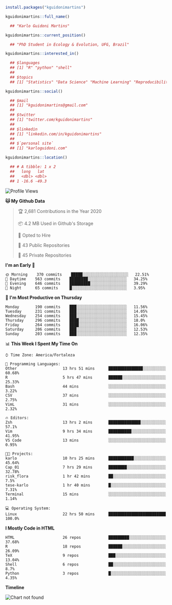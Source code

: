 ```r
install.packages("kguidonimartins")

kguidonimartins::full_name()

  ## "Karlo Guidoni Martins"

kguidonimartins::current_position()

  ## "PhD Student in Ecology & Evolution, UFG, Brazil"

kguidonimartins::interested_in()

  ## $languages
  ## [1] "R" "python" "shell" 
  ##
  ## $topics
  ## [1] "Statistics" "Data Science" "Machine Learning" "Reproducibility"

kguidonimartins::social()

  ## $mail
  ## [1] "kguidonimartins@gmail.com"
  ## 
  ## $twitter
  ## [1] "twitter.com/kguidonimartins"
  ## 
  ## $linkedin
  ## [1] "linkedin.com/in/kguidonimartins"
  ## 
  ## $`personal site`
  ## [1] "karloguidoni.com"

kguidonimartins::location()

  ## # A tibble: 1 x 2
  ##   long   lat
  ##   <dbl> <dbl>
  ## 1 -16.6 -49.3
```

<!--START_SECTION:waka-->
![Profile Views](http://img.shields.io/badge/Profile%20Views-1-blue)

**🐱 My Github Data** 

> 🏆 2,681 Contributions in the Year 2020
 > 
> 📦 4.2 MB Used in Github's Storage 
 > 
> 💼 Opted to Hire
 > 
> 📜 43 Public Repositories
 > 
> 🔑 45 Private Repositories 

**I'm an Early 🐤** 

```text
🌞 Morning    370 commits    █████░░░░░░░░░░░░░░░░░░░░   22.51% 
🌆 Daytime    563 commits    ████████░░░░░░░░░░░░░░░░░   34.25% 
🌃 Evening    646 commits    █████████░░░░░░░░░░░░░░░░   39.29% 
🌙 Night      65 commits     █░░░░░░░░░░░░░░░░░░░░░░░░   3.95%

```
📅 **I'm Most Productive on Thursday** 

```text
Monday       190 commits    ███░░░░░░░░░░░░░░░░░░░░░░   11.56% 
Tuesday      231 commits    ███░░░░░░░░░░░░░░░░░░░░░░   14.05% 
Wednesday    254 commits    ███░░░░░░░░░░░░░░░░░░░░░░   15.45% 
Thursday     296 commits    ████░░░░░░░░░░░░░░░░░░░░░   18.0% 
Friday       264 commits    ████░░░░░░░░░░░░░░░░░░░░░   16.06% 
Saturday     206 commits    ███░░░░░░░░░░░░░░░░░░░░░░   12.53% 
Sunday       203 commits    ███░░░░░░░░░░░░░░░░░░░░░░   12.35%

```


📊 **This Week I Spent My Time On** 

```text
⌚︎ Time Zone: America/Fortaleza

💬 Programming Languages: 
Other                    13 hrs 51 mins      ███████████████░░░░░░░░░░   60.68% 
R                        5 hrs 47 mins       ██████░░░░░░░░░░░░░░░░░░░   25.33% 
Bash                     44 mins             ░░░░░░░░░░░░░░░░░░░░░░░░░   3.22% 
CSV                      37 mins             ░░░░░░░░░░░░░░░░░░░░░░░░░   2.75% 
VimL                     31 mins             ░░░░░░░░░░░░░░░░░░░░░░░░░   2.32%

🔥 Editors: 
Zsh                      13 hrs 2 mins       ██████████████░░░░░░░░░░░   57.1% 
Vim                      9 hrs 34 mins       ██████████░░░░░░░░░░░░░░░   41.95% 
VS Code                  13 mins             ░░░░░░░░░░░░░░░░░░░░░░░░░   0.95%

🐱‍💻 Projects: 
karlo                    10 hrs 25 mins      ███████████░░░░░░░░░░░░░░   45.64% 
Cap_01                   7 hrs 29 mins       ████████░░░░░░░░░░░░░░░░░   32.78% 
risk_flora               1 hr 42 mins        ██░░░░░░░░░░░░░░░░░░░░░░░   7.5% 
tese-karlo               1 hr 40 mins        █░░░░░░░░░░░░░░░░░░░░░░░░   7.31% 
Terminal                 15 mins             ░░░░░░░░░░░░░░░░░░░░░░░░░   1.14%

💻 Operating System: 
Linux                    22 hrs 50 mins      █████████████████████████   100.0%

```

**I Mostly Code in HTML** 

```text
HTML                     26 repos            █████████░░░░░░░░░░░░░░░░   37.68% 
R                        18 repos            ██████░░░░░░░░░░░░░░░░░░░   26.09% 
TeX                      9 repos             ███░░░░░░░░░░░░░░░░░░░░░░   13.04% 
Shell                    6 repos             ██░░░░░░░░░░░░░░░░░░░░░░░   8.7% 
Python                   3 repos             █░░░░░░░░░░░░░░░░░░░░░░░░   4.35%

```


**Timeline**

![Chart not found](https://github.com/kguidonimartins/kguidonimartins/blob/master/charts/bar_graph.png) 


<!--END_SECTION:waka-->
